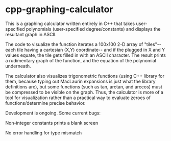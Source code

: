 # cpp-graphing-calculator

This is a graphing calculator written entirely in C++ that takes user-specified polynomials (user-specified degree/constants) and displays the resultant graph in ASCII.

The code to visualize the function iterates a 100x100 2-D array of "tiles"-- each tile having a cartesian (X,Y) coordinate-- and if the plugged in X and Y values equate, the tile gets filled in with an ASCII character. The result prints a rudimentary graph of the function, and the equation of the polynomial underneath.

The calculator also visualizes trigonometric functions (using C++ library for them, because typing out MacLaurin expansions is just what the library definitions are), but some functions (such as tan, arctan, and arccos) must be compressed to be visible on the graph. Thus, the calculator is more of a tool for visualization rather than a practical way to evaluate zeroes of functions/determine precise behavior.

Development is ongoing. Some current bugs:

Non-integer constants prints a blank screen

No error handling for type mismatch


